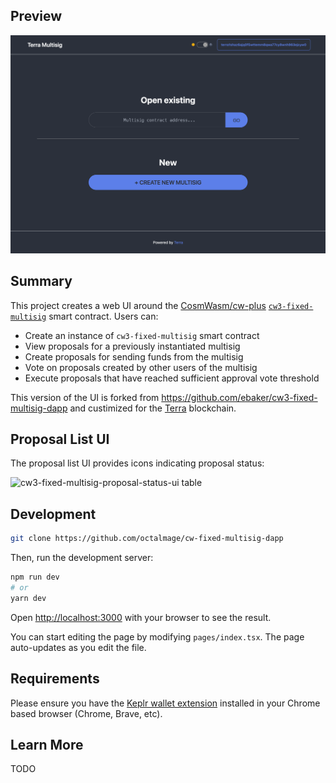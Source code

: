 ## Preview

<p align="center" width="100%">
    <img alt="cw3-fixed-multisig preview" src=".github/screenshot.png">
</p>

## Summary

This project creates a web UI around the [CosmWasm/cw-plus](https://github.com/CosmWasm/cw-plus/) [`cw3-fixed-multisig`](https://github.com/CosmWasm/cw-plus/tree/main/contracts/cw3-fixed-multisig) smart contract. Users can:

- Create an instance of `cw3-fixed-multisig` smart contract
- View proposals for a previously instantiated multisig
- Create proposals for sending funds from the multisig
- Vote on proposals created by other users of the multisig
- Execute proposals that have reached sufficient approval vote threshold

This version of the UI is forked from https://github.com/ebaker/cw3-fixed-multisig-dapp and custimized for the [Terra](https://terra.money) blockchain.

## Proposal List UI

The proposal list UI provides icons indicating proposal status:

<img alt="cw3-fixed-multisig-proposal-status-ui table" src="https://i.imgur.com/P5FDDJ8.png">

## Development

```bash
git clone https://github.com/octalmage/cw-fixed-multisig-dapp
```

Then, run the development server:

```bash
npm run dev
# or
yarn dev
```

Open [http://localhost:3000](http://localhost:3000) with your browser to see the result.

You can start editing the page by modifying `pages/index.tsx`. The page auto-updates as you edit the file.

## Requirements

Please ensure you have the [Keplr wallet extension](https://chrome.google.com/webstore/detail/terra-station/aiifbnbfobpmeekipheeijimdpnlpgpp?hl=en) installed in your Chrome based browser (Chrome, Brave, etc).

## Learn More

TODO

